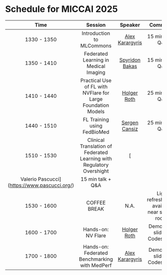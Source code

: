 # Schedule for MICCAI 2025

|   **Time**  |                               **Session**                              |   **Speaker**   |                   **Comments**                  |
|:-----------:|:----------------------------------------------------------------------:|:---------------:|:-----------------------------------------------:|
| 1330 - 1350 |            Introduction to MLCommons            | [Alex Karargyris](https://www.linkedin.com/in/alexandroskarargyris/) |                15 min talk + Q&A                |
| 1350 - 1410 |            Federated Learning in Medical Imaging           | [Spyridon Bakas](https://www.linkedin.com/in/alexandroskarargyris/) |                15 min talk + Q&A                |
| 1410 - 1440 |      Practical Use of FL with NVFlare for Large Foundation Models      |   [Holger Roth](https://research.nvidia.com/person/holger-roth)   |                25 min talk + Q&A                |
| 1440 - 1510 |                       FL Training using FedBioMed                      |  [Sergen Cansiz](https://fedbiomed.org/)  |                25 min talk + Q&A                |
| 1510 - 1530 |                       Clinical Translation of Federated Learning with Regulatory Overshight                  |  [
Valerio Pascucci](https://www.pascucci.org/)  |                15 min talk + Q&A                |
| 1530 - 1600 |                              COFFEE BREAK                              |       N.A.      | Light refreshments available near session rooms |
| 1600 - 1700 |          Hands-on: NV Flare          |   [Holger Roth](https://research.nvidia.com/person/holger-roth)  |          Demo using slides & Codespaces         |
| 1700 - 1800 |       Hands-on: Federated Benchmarking with MedPerf      |   [Alex Karargyris](https://www.linkedin.com/in/alexandroskarargyris/)  |          Demo using slides & Codespaces         |
